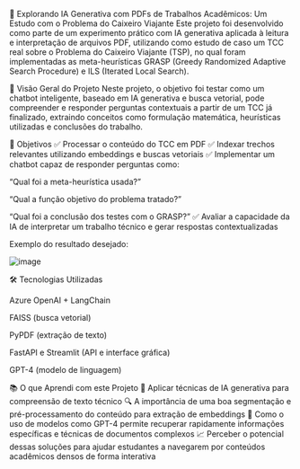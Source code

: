 🧠 Explorando IA Generativa com PDFs de Trabalhos Acadêmicos: Um Estudo com o Problema do Caixeiro Viajante
Este projeto foi desenvolvido como parte de um experimento prático com IA generativa aplicada à leitura e interpretação de arquivos PDF, utilizando como estudo de caso um TCC real sobre o Problema do Caixeiro Viajante (TSP), no qual foram implementadas as meta-heurísticas GRASP (Greedy Randomized Adaptive Search Procedure) e ILS (Iterated Local Search).

📌 Visão Geral do Projeto
Neste projeto, o objetivo foi testar como um chatbot inteligente, baseado em IA generativa e busca vetorial, pode compreender e responder perguntas contextuais a partir de um TCC já finalizado, extraindo conceitos como formulação matemática, heurísticas utilizadas e conclusões do trabalho.

🎯 Objetivos
✅ Processar o conteúdo do TCC em PDF
✅ Indexar trechos relevantes utilizando embeddings e buscas vetoriais
✅ Implementar um chatbot capaz de responder perguntas como:

“Qual foi a meta-heurística usada?”

“Qual a função objetivo do problema tratado?”

“Qual foi a conclusão dos testes com o GRASP?”
✅ Avaliar a capacidade da IA de interpretar um trabalho técnico e gerar respostas contextualizadas

Exemplo do resultado desejado:

![image](https://github.com/user-attachments/assets/81d4f06a-0da9-44a3-ab3b-7c062dd51a46)

🛠️ Tecnologias Utilizadas

Azure OpenAI + LangChain

FAISS (busca vetorial)

PyPDF (extração de texto)

FastAPI e Streamlit (API e interface gráfica)

GPT-4 (modelo de linguagem)

📚 O que Aprendi com este Projeto
🚀 Aplicar técnicas de IA generativa para compreensão de texto técnico
🔍 A importância de uma boa segmentação e pré-processamento do conteúdo para extração de embeddings
🤖 Como o uso de modelos como GPT-4 permite recuperar rapidamente informações específicas e técnicas de documentos complexos
📈 Perceber o potencial dessas soluções para ajudar estudantes a navegarem por conteúdos acadêmicos densos de forma interativa
